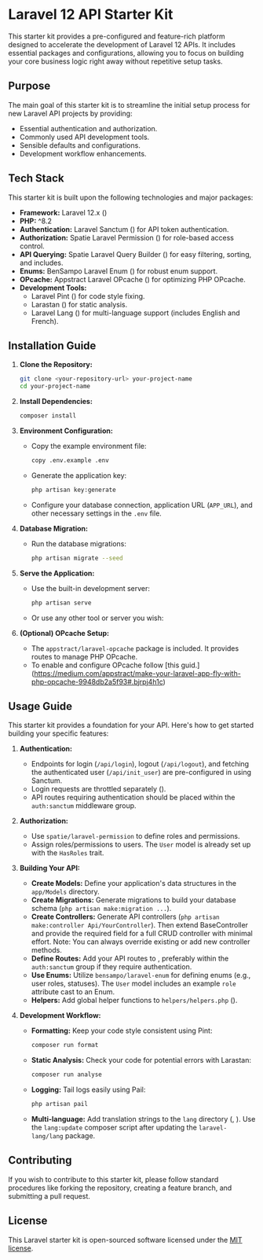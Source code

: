 # Laravel 12 API Starter Kit

This starter kit provides a pre-configured and feature-rich platform designed to accelerate the development of Laravel 12 APIs. It includes essential packages and configurations, allowing you to focus on building your core business logic right away without repetitive setup tasks.

## Purpose

The main goal of this starter kit is to streamline the initial setup process for new Laravel API projects by providing:

*   Essential authentication and authorization.
*   Commonly used API development tools.
*   Sensible defaults and configurations.
*   Development workflow enhancements.

## Tech Stack

This starter kit is built upon the following technologies and major packages:

*   **Framework:** Laravel 12.x (<mcurl name="Laravel" url="https://laravel.com/docs/12.x"></mcurl>)
*   **PHP:** ^8.2
*   **Authentication:** Laravel Sanctum (<mcurl name="Sanctum" url="https://laravel.com/docs/12.x/sanctum"></mcurl>) for API token authentication.
*   **Authorization:** Spatie Laravel Permission (<mcurl name="Spatie Permission" url="https://spatie.be/docs/laravel-permission/v6/introduction"></mcurl>) for role-based access control.
*   **API Querying:** Spatie Laravel Query Builder (<mcurl name="Spatie Query Builder" url="https://spatie.be/docs/laravel-query-builder/v6/introduction"></mcurl>) for easy filtering, sorting, and includes.
*   **Enums:** BenSampo Laravel Enum (<mcurl name="Laravel Enum" url="https://github.com/BenSampo/laravel-enum"></mcurl>) for robust enum support.
*   **OPcache:** Appstract Laravel OPcache (<mcurl name="Laravel OPcache" url="https://github.com/appstract/laravel-opcache"></mcurl>) for optimizing PHP OPcache.
*   **Development Tools:**
    *   Laravel Pint (<mcurl name="Pint" url="https://laravel.com/docs/12.x/pint"></mcurl>) for code style fixing.
    *   Larastan (<mcurl name="Larastan" url="https://github.com/larastan/larastan"></mcurl>) for static analysis.
    *   Laravel Lang (<mcurl name="Laravel Lang" url="https://github.com/Laravel-Lang/lang"></mcurl>) for multi-language support (includes English and French).

## Installation Guide

1.  **Clone the Repository:**
    ```bash
    git clone <your-repository-url> your-project-name
    cd your-project-name
    ```

2.  **Install Dependencies:**
    ```bash
    composer install
    ```

3.  **Environment Configuration:**
    *   Copy the example environment file:
        ```bash
        copy .env.example .env
        ```
    *   Generate the application key:
        ```bash
        php artisan key:generate
        ```
    *   Configure your database connection, application URL (`APP_URL`), and other necessary settings in the `.env` file.

4.  **Database Migration:**
    *   Run the database migrations:
        ```bash
        php artisan migrate --seed
        ```

5.  **Serve the Application:**
    *   Use the built-in development server:
        ```bash
        php artisan serve
        ```
    *   Or use any other tool or server you wish:

6.  **(Optional) OPcache Setup:**
    *   The `appstract/laravel-opcache` package is included. It provides routes to manage PHP OPcache.
    *   To enable and configure OPcache follow [this guid.] (https://medium.com/appstract/make-your-laravel-app-fly-with-php-opcache-9948db2a5f93#.bjrpj4h1c)

## Usage Guide

This starter kit provides a foundation for your API. Here's how to get started building your specific features:

1.  **Authentication:**
    *   Endpoints for login (`/api/login`), logout (`/api/logout`), and fetching the authenticated user (`/api/init_user`) are pre-configured in <mcfile name="routes/api.php" path="c:\Users\PC\Desktop\StarterApi\routes\api.php"></mcfile> using Sanctum.
    *   Login requests are throttled separately (<mcfile name="routes/api.php" path="c:\Users\PC\Desktop\StarterApi\routes\api.php"></mcfile>).
    *   API routes requiring authentication should be placed within the `auth:sanctum` middleware group.

2.  **Authorization:**
    *   Use `spatie/laravel-permission` to define roles and permissions.
    *   Assign roles/permissions to users. The `User` model is already set up with the `HasRoles` trait.

3.  **Building Your API:**
    *   **Create Models:** Define your application's data structures in the `app/Models` directory.
    *   **Create Migrations:** Generate migrations to build your database schema (`php artisan make:migration ...`).
    *   **Create Controllers:** Generate API controllers (`php artisan make:controller Api/YourController`). Then extend BaseController and provide the required field for a full CRUD controller with minimal effort. Note: You can always override existing or add new controller methods.
    *   **Define Routes:** Add your API routes to <mcfile name="routes/api.php" path="c:\Users\PC\Desktop\StarterApi\routes\api.php"></mcfile>, preferably within the `auth:sanctum` group if they require authentication.
    *   **Use Enums:** Utilize `bensampo/laravel-enum` for defining enums (e.g., user roles, statuses). The `User` model includes an example `role` attribute cast to an Enum.
    *   **Helpers:** Add global helper functions to `helpers/helpers.php` (<mcfile name="composer.json" path="c:\Users\PC\Desktop\StarterApi\composer.json"></mcfile>).

4.  **Development Workflow:**
    *   **Formatting:** Keep your code style consistent using Pint:
        ```bash
        composer run format
        ```
    *   **Static Analysis:** Check your code for potential errors with Larastan:
        ```bash
        composer run analyse
        ```
    *   **Logging:** Tail logs easily using Pail:
        ```bash
        php artisan pail
        ```
    *   **Multi-language:** Add translation strings to the `lang` directory (<mcfile name="lang/en/auth.php" path="c:\Users\PC\Desktop\StarterApi\lang\en\auth.php"></mcfile>, <mcfile name="lang/fr/auth.php" path="c:\Users\PC\Desktop\StarterApi\lang/fr\auth.php"></mcfile>). Use the `lang:update` composer script after updating the `laravel-lang/lang` package.

## Contributing

If you wish to contribute to this starter kit, please follow standard procedures like forking the repository, creating a feature branch, and submitting a pull request.

## License

This Laravel starter kit is open-sourced software licensed under the [MIT license](https://opensource.org/licenses/MIT).